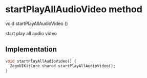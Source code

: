


# startPlayAllAudioVideo method








void startPlayAllAudioVideo
()





<p>start play all audio video</p>



## Implementation

```dart
void startPlayAllAudioVideo() {
  ZegoUIKitCore.shared.startPlayAllAudioVideo();
}
```







